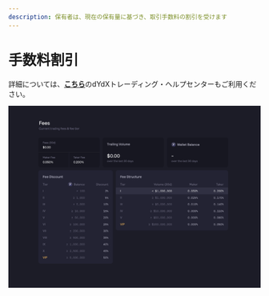 ```yaml
---
description: 保有者は、現在の保有量に基づき、取引手数料の割引を受けます
---
```


# 手数料割引

詳細については、[**こちら**](https://help.dydx.exchange/en/articles/4798040-perpetual-trade-fees)のdYdXトレーディング・ヘルプセンターもご利用ください。

![DYDXトークンは、より低い手数料を支払うことで保有できます](../.gitbook/assets/1-fee-discounts-view.png)
